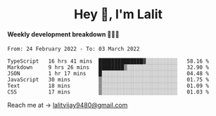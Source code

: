 <h1 align="center">Hey 👋, I'm Lalit</h1>

#### Weekly development breakdown 👨🏻‍💻
<!--START_SECTION:waka-->

```text
From: 24 February 2022 - To: 03 March 2022

TypeScript   16 hrs 41 mins  ██████████████▓░░░░░░░░░░   58.16 %
Markdown     9 hrs 26 mins   ████████▒░░░░░░░░░░░░░░░░   32.90 %
JSON         1 hr 17 mins    █░░░░░░░░░░░░░░░░░░░░░░░░   04.48 %
JavaScript   30 mins         ▒░░░░░░░░░░░░░░░░░░░░░░░░   01.75 %
Text         18 mins         ▒░░░░░░░░░░░░░░░░░░░░░░░░   01.09 %
CSS          17 mins         ▒░░░░░░░░░░░░░░░░░░░░░░░░   01.03 %
```

<!--END_SECTION:waka-->

Reach me at → lalitvijay9480@gmail.com
